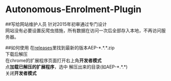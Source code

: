 # Autonomous-Enrolment-Plugin
##写给网站维护人员
针对2015年初审通过专门设计<br>
网站没有必要设置反爬虫措施，所有数据在访问一次后全部存入本地，不再访问服务器。

##如何使用
在<a href="https://github.com/ShieLian/Autonomous-Enrolment-Plugin/releases">releases</a>里找到最新的版本AEP-\*.\*.\*.zip<br>
下载后解压<br>
在chrome的扩展程序页面打开右上角<b>开发者模式</b><br>
点**加载已解压的扩展程序**，选中 解压出来的目录(如AEP-\*.\*.\*)<br>
关闭**开发者模式**
